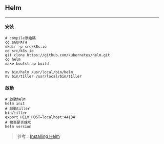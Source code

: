## Helm
---
#### 安裝

```
# compile原始碼
cd $GOPATH
mkdir -p src/k8s.io
cd src/k8s.io
git clone https://github.com/kubernetes/helm.git
cd helm
make bootstrap build

mv bin/helm /usr/local/bin/helm
mv bin/tiller /usr/local/bin/tiller
```

#### 啟動

```
# 啟動helm
helm init 
# 啟動tiller
bin/tiller
export HELM_HOST=localhost:44134
# 檢查是否成功
helm version
```

> 參考：[Installing Helm](https://github.com/kubernetes/helm/blob/master/docs/install.md#installing-helm)


